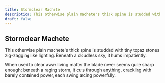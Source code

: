 ```yaml
---
title: Stormclear Machete
description: This otherwise plain machete's thick spine is studded with tiny topaz stones zig-zagging like lighting. Beneath a cloudless sky, it hums impatiently....
draft: false
---
```


## Stormclear Machete

This otherwise plain machete's thick spine is studded with tiny topaz stones zig-zagging like lighting. Beneath a cloudless sky, it hums impatiently.

When used to clear away living matter the blade never seems quite sharp enough; beneath a raging storm, it cuts through anything, crackling with barely contained power, each swing arcing powerfully.
